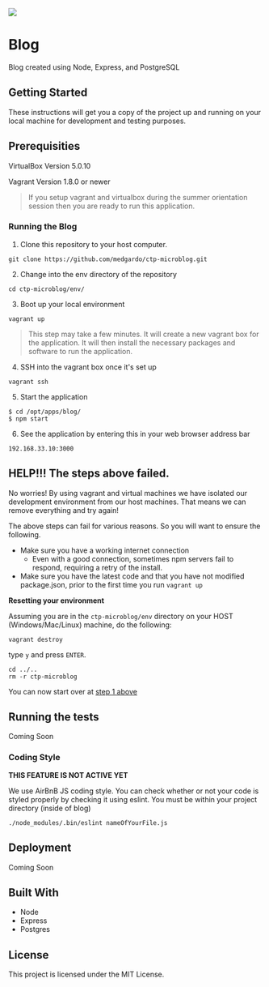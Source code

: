 ![](https://travis-ci.com/DonatoM/CUNYTechPipeline.svg?token=PVCqhzNMfi8LeQhYz7N2&branch=master)

# Blog

Blog created using Node, Express, and PostgreSQL

## Getting Started

These instructions will get you a copy of the project up and running on your local machine for development and testing purposes.

## Prerequisities

VirtualBox Version 5.0.10

Vagrant Version 1.8.0 or newer

> If you setup vagrant and virtualbox during the summer orientation session then you are ready to run this application.

### Running the Blog

1) Clone this repository to your host computer.
```
git clone https://github.com/medgardo/ctp-microblog.git
```

2) Change into the env directory of the repository
```
cd ctp-microblog/env/
```

3) Boot up your local environment 
```
vagrant up
```

> This step may take a few minutes. It will create a new vagrant box for the application. It will then install the necessary packages and software to run the application.

4) SSH into the vagrant box once it's set up
```
vagrant ssh
```

5) Start the application
```
$ cd /opt/apps/blog/
$ npm start
```

6) See the application by entering this in your web browser address bar
```
192.168.33.10:3000
```


## HELP!!! The steps above failed.

No worries! By using vagrant and virtual machines we have isolated our development environment from our host machines. That means we can remove everything and try again! 

The above steps can fail for various reasons. So you will want to ensure the following.

- Make sure you have a working internet connection
    + Even with a good connection, sometimes npm servers fail to respond, requiring a retry of the install.
- Make sure you have the latest code and that you have not modified package.json, prior to the first time you run `vagrant up`

**Resetting your environment**

Assuming you are in the `ctp-microblog/env` directory on your HOST (Windows/Mac/Linux) machine, do the following:

```
vagrant destroy
```

type `y` and press `ENTER`.

```
cd ../..
rm -r ctp-microblog
```

You can now start over at [step 1 above](#running-the-blog)

## Running the tests

Coming Soon

### Coding Style

**THIS FEATURE IS NOT ACTIVE YET**

We use AirBnB JS coding style. You can check whether or not your code
is styled properly by checking it using eslint. You must be within your project directory (inside of blog)

```
./node_modules/.bin/eslint nameOfYourFile.js
```

## Deployment

Coming Soon

## Built With

* Node
* Express
* Postgres

## License

This project is licensed under the MIT License.

